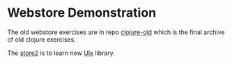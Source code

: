 # Webstore Demonstration

The old webstore exercises are in repo [clojure-old](https://github.com/karimarttila/clojure-old) which is the final archive of old clojure exercises.

The [store2](./store2) is to learn new [UIx](https://github.com/pitch-io/uix) library.

